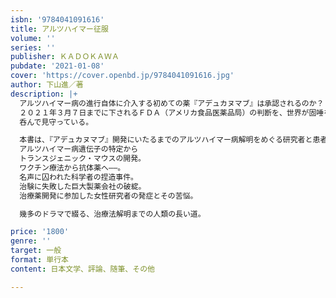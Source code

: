 ```yaml
---
isbn: '9784041091616'
title: アルツハイマー征服
volume: ''
series: ''
publisher: ＫＡＤＯＫＡＷＡ
pubdate: '2021-01-08'
cover: 'https://cover.openbd.jp/9784041091616.jpg'
author: 下山進／著
description: |+
  アルツハイマー病の進行自体に介入する初めての薬『アデュカヌマブ』は承認されるのか？
  ２０２１年３月７日までに下されるＦＤＡ（アメリカ食品医薬品局）の判断を、世界が固唾を
  呑んで見守っている。

  本書は、『アデュカヌマブ』開発にいたるまでのアルツハイマー病解明をめぐる研究者と患者の１００年の物語。
  アルツハイマー病遺伝子の特定から
  トランスジェニック・マウスの開発。
  ワクチン療法から抗体薬へ――。
  名声に囚われた科学者の捏造事件。
  治験に失敗した巨大製薬会社の破綻。
  治療薬開発に参加した女性研究者の発症とその苦悩。

  幾多のドラマで綴る、治療法解明までの人類の長い道。

price: '1800'
genre: ''
target: 一般
format: 単行本
content: 日本文学、評論、随筆、その他

---
```

